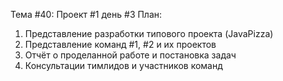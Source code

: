 Тема #40: Проект #1 день #3
План:
1. Представление разработки типового проекта (JavaPizza)
2. Представление команд #1, #2 и их проектов
3. Отчёт о проделанной работе и постановка задач
4. Консультации тимлидов и участников команд
